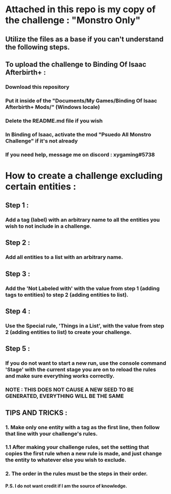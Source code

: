 # Attached in this repo is my copy of the challenge : "Monstro Only"
## Utilize the files as a base if you can't understand the following steps. 
## To upload the challenge to Binding Of Isaac Afterbirth+ : 
### Download this repository
### Put it inside of the "Documents/My Games/Binding Of Isaac Afterbirth+ Mods/" (Windows locale)
### Delete the README.md file if you wish
### In Binding of Isaac, activate the mod "Psuedo All Monstro Challenge" if it's not already
### If you need help, message me on discord : xygaming#5738
# How to create a challenge excluding certain entities :
## Step 1 :
### Add a tag (label) with an arbitrary name to all the entities you wish to not include in a challenge.
## Step 2 :
### Add all entities to a list with an arbitrary name.
## Step 3 :
### Add the 'Not Labeled with' with the value from step 1 (adding tags to entities) to step 2 (adding entities to list).
## Step 4 :
### Use the Special rule, 'Things in a List', with the value from step 2 (adding entities to list) to create your challenge.
## Step 5 :
### If you do not want to start a new run, use the console command 'Stage' with the current stage you are on to reload the rules and make sure everything works correctly.
### NOTE : THIS DOES NOT CAUSE A NEW SEED TO BE GENERATED, EVERYTHING WILL BE THE SAME
## TIPS AND TRICKS :
### 1. Make only one entity with a tag as the first line, then follow that line with your challenge's rules.
### 1.1 After making your challenge rules, set the setting that copies the first rule when a new rule is made, and just change the entity to whatever else you wish to exclude.
### 2. The order in the rules must be the steps in their order.
#### P.S. I do not want credit if I am the source of knowledge.
